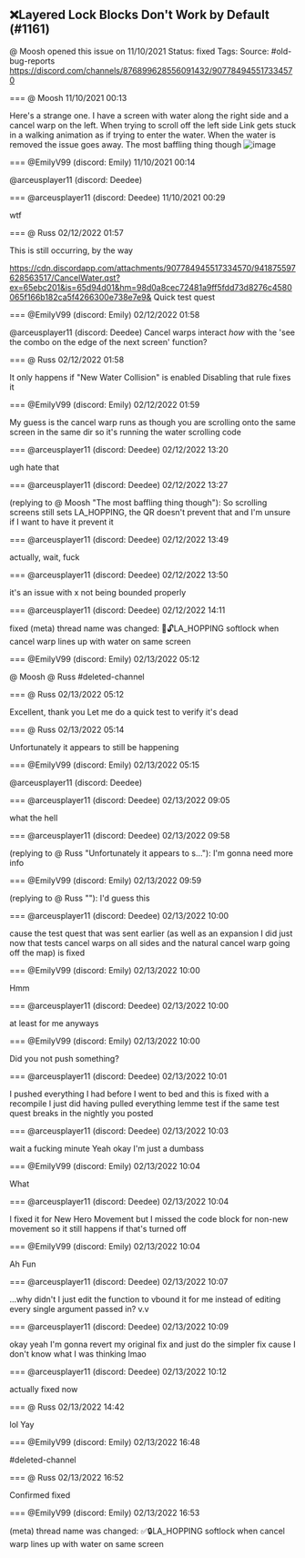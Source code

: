 ## ❌Layered Lock Blocks Don't Work by Default (#1161)
@ Moosh opened this issue on 11/10/2021
Status: fixed
Tags: 
Source: #old-bug-reports https://discord.com/channels/876899628556091432/907784945517334570


=== @ Moosh 11/10/2021 00:13

Here's a strange one. I have a screen with water along the right side and a cancel warp on the left. When trying to scroll off the left side Link gets stuck in a walking animation as if trying to enter the water. When the water is removed the issue goes away.
The most baffling thing though
![image](https://cdn.discordapp.com/attachments/907784945517334570/907785004636061706/unknown.png?ex=65e7b52a&is=65d5402a&hm=df55098d6c560bf6978e87df7e932d5403199d8edb0c5fa68e1998cf13912fc1&)

=== @EmilyV99 (discord: Emily) 11/10/2021 00:14

@arceusplayer11 (discord: Deedee)

=== @arceusplayer11 (discord: Deedee) 11/10/2021 00:29

wtf

=== @ Russ 02/12/2022 01:57

This is still occurring, by the way

https://cdn.discordapp.com/attachments/907784945517334570/941875597628563517/CancelWater.qst?ex=65ebc201&is=65d94d01&hm=98d0a8cec72481a9ff5fdd73d8276c4580065f166b182ca5f4266300e738e7e9&
Quick test quest

=== @EmilyV99 (discord: Emily) 02/12/2022 01:58

@arceusplayer11 (discord: Deedee) Cancel warps interact *how* with the 'see the combo on the edge of the next screen' function?

=== @ Russ 02/12/2022 01:58

It only happens if "New Water Collision" is enabled
Disabling that rule fixes it

=== @EmilyV99 (discord: Emily) 02/12/2022 01:59

My guess is the cancel warp runs as though you are scrolling onto the same screen
in the same dir
so it's running the water scrolling code

=== @arceusplayer11 (discord: Deedee) 02/12/2022 13:20

ugh
hate that

=== @arceusplayer11 (discord: Deedee) 02/12/2022 13:27

(replying to @ Moosh "The most baffling thing though"): So scrolling screens still sets LA_HOPPING, the QR doesn't prevent that and I'm unsure if I want to have it prevent it

=== @arceusplayer11 (discord: Deedee) 02/12/2022 13:49

actually, wait, fuck

=== @arceusplayer11 (discord: Deedee) 02/12/2022 13:50

it's an issue with x not being bounded properly

=== @arceusplayer11 (discord: Deedee) 02/12/2022 14:11

fixed
(meta) thread name was changed: 💊🔓LA_HOPPING softlock when cancel warp lines up with water on same screen

=== @EmilyV99 (discord: Emily) 02/13/2022 05:12

@ Moosh @ Russ  #deleted-channel

=== @ Russ 02/13/2022 05:12

Excellent, thank you
Let me do a quick test to verify it's dead

=== @ Russ 02/13/2022 05:14

Unfortunately it appears to still be happening

=== @EmilyV99 (discord: Emily) 02/13/2022 05:15

@arceusplayer11 (discord: Deedee)

=== @arceusplayer11 (discord: Deedee) 02/13/2022 09:05

what the hell

=== @arceusplayer11 (discord: Deedee) 02/13/2022 09:58

(replying to @ Russ "Unfortunately it appears to s…"): I'm gonna need more info

=== @EmilyV99 (discord: Emily) 02/13/2022 09:59

(replying to @ Russ ""): I'd guess this

=== @arceusplayer11 (discord: Deedee) 02/13/2022 10:00

cause the test quest that was sent earlier (as well as an expansion I did just now that tests cancel warps on all sides and the natural cancel warp going off the map) is fixed

=== @EmilyV99 (discord: Emily) 02/13/2022 10:00

Hmm

=== @arceusplayer11 (discord: Deedee) 02/13/2022 10:00

at least for me anyways

=== @EmilyV99 (discord: Emily) 02/13/2022 10:00

Did you not push something?

=== @arceusplayer11 (discord: Deedee) 02/13/2022 10:01

I pushed everything I had before I went to bed
and this is fixed with a recompile I just did having pulled everything
lemme test if the same test quest breaks in the nightly you posted

=== @arceusplayer11 (discord: Deedee) 02/13/2022 10:03

wait a fucking minute
Yeah okay I'm just a dumbass

=== @EmilyV99 (discord: Emily) 02/13/2022 10:04

What

=== @arceusplayer11 (discord: Deedee) 02/13/2022 10:04

I fixed it for New Hero Movement but I missed the code block for non-new movement
so it still happens if that's turned off

=== @EmilyV99 (discord: Emily) 02/13/2022 10:04

Ah
Fun

=== @arceusplayer11 (discord: Deedee) 02/13/2022 10:07

...why didn't I just edit the function to vbound it for me instead of editing every single argument passed in? v.v

=== @arceusplayer11 (discord: Deedee) 02/13/2022 10:09

okay yeah I'm gonna revert my original fix and just do the simpler fix cause I don't know what I was thinking lmao

=== @arceusplayer11 (discord: Deedee) 02/13/2022 10:12

actually fixed now

=== @ Russ 02/13/2022 14:42

lol
Yay

=== @EmilyV99 (discord: Emily) 02/13/2022 16:48

#deleted-channel

=== @ Russ 02/13/2022 16:52

Confirmed fixed

=== @EmilyV99 (discord: Emily) 02/13/2022 16:53

(meta) thread name was changed: ✅🔒LA_HOPPING softlock when cancel warp lines up with water on same screen
